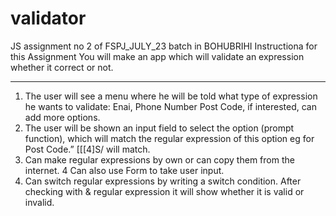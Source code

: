 # validator
JS assignment no 2 of FSPJ_JULY_23 batch in BOHUBRIHI
Instructiona for this Assignment
You will make an app which will validate an expression whether it correct or not.
__________________________________________________________________________________

1. The user will see a menu where he will be told what type of expression he wants to validate: Enai, Phone Number Post Code, if interested, can add more options.
2. The user will be shown an input field to select the option (prompt function), which will match the regular expression of this option eg for Post Code.” [[[4]S/ will match.
3. Can make regular expressions by own or can copy them from the internet.
4 Can also use Form to take user input.
5. Can switch regular expressions by writing a switch condition. After checking with & regular expression it will show whether it is valid or invalid.
